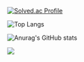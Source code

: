 
<!--
**SSonSeongmin/SSonSeongmin** is a ✨ _special_ ✨ repository because its `README.md` (this file) appears on your GitHub profile.

Here are some ideas to get you started:

- 🔭 I’m currently working on ...
- 🌱 I’m currently learning ...
- 👯 I’m looking to collaborate on ...
- 🤔 I’m looking for help with ...
- 💬 Ask me about ...
- 📫 How to reach me: ...
- 😄 Pronouns: ...
- ⚡ Fun fact: ...
-->

[![Solved.ac Profile](http://mazassumnida.wtf/api/generate_badge?boj=rjeotjdals)](https://solved.ac/rjeotjdals)

![Top Langs](https://github-readme-stats.vercel.app/api/top-langs/?username=SSonSeongmin&layout=compact&theme=dark)

![Anurag's GitHub stats](https://github-readme-stats.vercel.app/api?username=SSonSeongmin&show_icons=true&theme=radical)


<a href="https://store.steampowered.com/app/2317390/ToyLand/" target="_blank"><img src="https://img.shields.io/badge/Steam_ToyLand-000000?style=flat-square&logo=Steam&logoColor=white"/></a>

